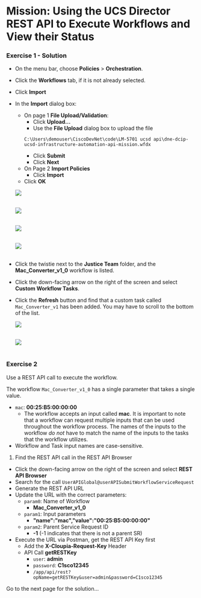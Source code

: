 # Mission: Using the UCS Director REST API to Execute Workflows and View their Status

### Exercise 1 - Solution

- On the menu bar, choose **Policies** > **Orchestration**.
- Click the **Workflows** tab, if it is not already selected.
- Click **Import**
- In the **Import** dialog box:
  - On page 1 **File Upload/Validation**:
    - Click **Upload...**
    - Use the **File Upload** dialog box to upload the file
    ```code
    C:\Users\demouser\CiscoDevNet\code\LM-5701 ucsd api\dne-dcip-ucsd-infrastructure-automation-api-mission.wfdx
    ```
    - Click **Submit**
    - Click **Next**
  - On Page 2 **Import Policies**
    - Click **Import**
  - Click **OK**

  ![](/posts/files/dne-dcip-ucsd-infrastructure-automation-mission-01-v01/assets/images/image-01.jpg)<br/><br/>

  <!---![](assets/images/image-01.jpg)<br/><br/>--->

  ![](/posts/files/dne-dcip-ucsd-infrastructure-automation-mission-01-v01/assets/images/image-02.jpg)<br/><br/>

  <!---![](assets/images/image-02.jpg)<br/><br/>--->

  ![](/posts/files/dne-dcip-ucsd-infrastructure-automation-mission-01-v01/assets/images/image-03.jpg)<br/><br/>

  <!---![](assets/images/image-03.jpg)<br/><br/>--->

  ![](/posts/files/dne-dcip-ucsd-infrastructure-automation-mission-01-v01/assets/images/image-04.jpg)<br/><br/>

  <!---![](assets/images/image-04.jpg)<br/><br/>--->

- Click the twistie next to the **Justice Team** folder, and the **Mac_Converter_v1_0** workflow is listed.
- Click the down-facing arrow on the right of the screen and select **Custom Workflow Tasks**.
- Click the **Refresh** button and find that a custom task called `Mac_Converter_v1` has been added. You may have to scroll to the bottom of the list.

  ![](/posts/files/dne-dcip-ucsd-infrastructure-automation-mission-01-v01/assets/images/image-05.jpg)<br/><br/>

  <!---![](assets/images/image-05.jpg)<br/><br/>--->

  ![](/posts/files/dne-dcip-ucsd-infrastructure-automation-mission-01-v01/assets/images/image-06.jpg)<br/><br/>

  <!---![](assets/images/image-06.jpg)<br/><br/>--->

### Exercise 2

Use a REST API call to execute the workflow.

The workflow `Mac_Converter_v1_0` has a single parameter that takes a single value.

  - `mac`: **00:25:B5:00:00:00**
    - The workflow accepts an input called **mac**. It is important to note that a workflow can request multiple inputs that can be used throughout the workflow process. The names of the inputs to the workflow *do not* have to match the name of the inputs to the tasks that the workflow utilizes.
  - Workflow and Task input names are case-sensitive.

1. Find the REST API call in the REST API Browser
  - Click the down-facing arrow on the right of the screen and select **REST API Browser**
  - Search for the call `UserAPIGlobal@userAPISubmitWorkflowServiceRequest`
  - Generate the REST API URL
  - Update the URL with the correct parameters:
    - `param0`: Name of Workflow
      - **Mac_Converter_v1_0**
    - `param1`: Input parameters
      - **"name":"mac","value":"00:25:B5:00:00:00"**
    - `param2`: Parent Service Request ID
      - **-1** (-1 indicates that there is not a parent SR)
  - Execute the URL via Postman, get the REST API Key first
    - Add the **X-Cloupia-Request-Key** Header
    - API Call **getRESTKey**
      - `user`: **admin**
      - `password`: **C1sco12345**
      - `/app/api/rest?opName=getRESTKey&user=admin&password=C1sco12345`

Go to the next page for the solution...
